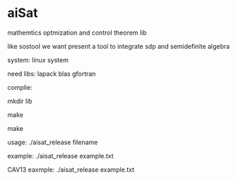 aiSat
=====

mathemtics optmization and control theorem lib

like sostool we want present a tool to integrate sdp and semidefinite algebra

system: linux  system


need libs:   lapack blas gfortran

complie:

mkdir lib

make

make

usage:
./aisat_release filename

example:
./aisat_release example.txt


CAV13 eaxmple:
./aisat_release example.txt

